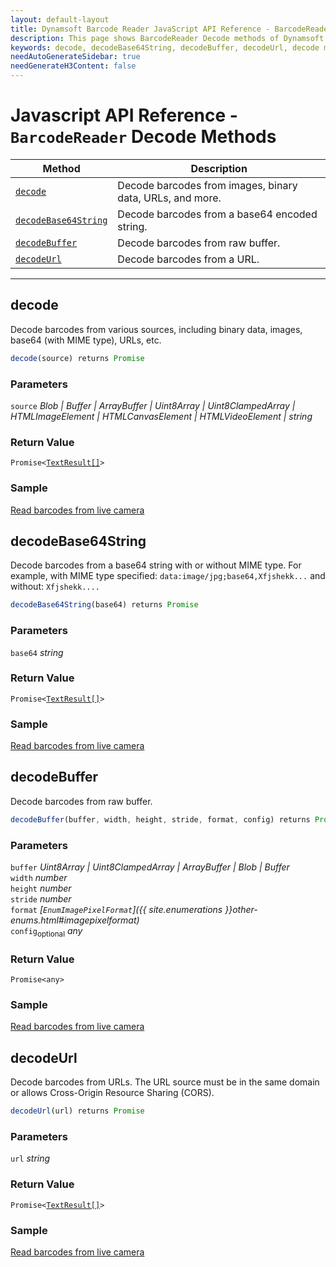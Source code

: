 ```yaml
---
layout: default-layout
title: Dynamsoft Barcode Reader JavaScript API Reference - BarcodeReader Decode Methods
description: This page shows BarcodeReader Decode methods of Dynamsoft Barcode Reader JavaScript SDK.
keywords: decode, decodeBase64String, decodeBuffer, decodeUrl, decode methods, BarcodeReader, api reference, javascript, js
needAutoGenerateSidebar: true
needGenerateH3Content: false
---
```


# Javascript API Reference - `BarcodeReader` Decode Methods 

| Method               | Description |
|----------------------|-------------|
| [`decode`](#decode) | Decode barcodes from images, binary data, URLs, and more. |
| [`decodeBase64String`](#decodebase64string) | Decode barcodes from a base64 encoded string. |
| [`decodeBuffer`](#decodebuffer) | Decode barcodes from raw buffer. |
| [`decodeUrl`](#decodeurl) | Decode barcodes from a URL. |

---

## decode

Decode barcodes from various sources, including binary data, images, base64 (with MIME type), URLs, etc.

```javascript
decode(source) returns Promise
```

### Parameters

`source` *Blob | Buffer | ArrayBuffer | Uint8Array | Uint8ClampedArray | HTMLImageElement | HTMLCanvasElement | HTMLVideoElement | string*

### Return Value

<code>Promise<<a href="../../global-interfaces.md#TextResult">TextResult[]</a>></code>
 
### Sample

[Read barcodes from live camera](https://demo.dynamsoft.com/dbr_wasm/barcode_reader_javascript.html)

## decodeBase64String

Decode barcodes from a base64 string with or without MIME type. For example, with MIME type specified: `data:image/jpg;base64,Xfjshekk...` and without: `Xfjshekk....`

```javascript
decodeBase64String(base64) returns Promise
```

### Parameters

`base64` *string*

### Return Value

<code>Promise<<a href="../../global-interfaces.md#TextResult.md">TextResult[]</a>></code>

### Sample

[Read barcodes from live camera](https://demo.dynamsoft.com/dbr_wasm/barcode_reader_javascript.html)

## decodeBuffer

Decode barcodes from raw buffer.

```javascript
decodeBuffer(buffer, width, height, stride, format, config) returns Promise
```

### Parameters

`buffer` *Uint8Array | Uint8ClampedArray | ArrayBuffer | Blob | Buffer*  
`width` *number*  
`height` *number*  
`stride` *number*  
`format` *[`EnumImagePixelFormat`]({{ site.enumerations }}other-enums.html#imagepixelformat)*  
`config`<sub>optional</sub> *any*  

### Return Value

`Promise<any>`

### Sample

[Read barcodes from live camera](https://demo.dynamsoft.com/dbr_wasm/barcode_reader_javascript.html)

## decodeUrl

Decode barcodes from URLs. The URL source must be in the same domain or allows Cross-Origin Resource Sharing (CORS).

```javascript
decodeUrl(url) returns Promise
```

### Parameters

`url` *string*

### Return Value

<code>Promise<<a href="../../global-interfaces.md#TextResult">TextResult[]</a>></code>

### Sample

[Read barcodes from live camera](https://demo.dynamsoft.com/dbr_wasm/barcode_reader_javascript.html)
